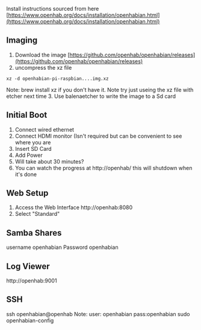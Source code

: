 

Install instructions sourced from here
[https://www.openhab.org/docs/installation/openhabian.html](https://www.openhab.org/docs/installation/openhabian.html)

## Imaging
1. Download the image
[https://github.com/openhab/openhabian/releases](https://github.com/openhab/openhabian/releases)
2. uncompress the xz file
```
xz -d openhabian-pi-raspbian....img.xz
```
Note: brew install xz if you don't have it. Note try just useing the xz file with etcher next time
3. Use balenaetcher to write the image to a Sd card

## Initial Boot
1. Connect wired ethernet
2. Connect HDMI monitor (Isn't required but can be convenient to see where you are
3. Insert SD Card
4. Add Power
5. Will take about 30 minutes?
6. You can watch the progress at http://openhab/ this will shutdown when it's done
## Web Setup
1. Access the Web Interface
http://openhab:8080
2. Select "Standard"
## Samba Shares
username openhabian Password openhabian
## Log Viewer
http://openhab:9001
## SSH
ssh openhabian@openhab
 Note: user: openhabian pass:openhabian
sudo openhabian-config



<!--stackedit_data:
eyJoaXN0b3J5IjpbLTIwMDk2NDE3MTMsLTE1NTI4NDAyMTIsLT
E2NTkxNzUwMTQsMTE2MTEzNTQ4OSwtMTI2NTU4NTg2M119
-->